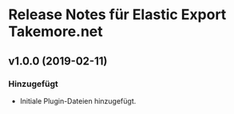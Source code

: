 # Release Notes für Elastic Export Takemore.net

## v1.0.0 (2019-02-11)

### Hinzugefügt
- Initiale Plugin-Dateien hinzugefügt.
